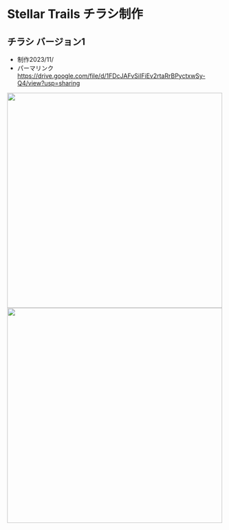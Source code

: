 # Stellar Trails チラシ制作
## チラシ バージョン1
- 制作2023/11/
- パーマリンク https://drive.google.com/file/d/1FDcJAFvSiIFiEv2rtaRrBPyctxwSy-Q4/view?usp=sharing

<image src="https://github.com/Ratescale/stellar-trails-ad/assets/49857703/a9caf258-5b17-49ec-b9ef-ddcf3d8b0a81" width="500">
<image src="https://github.com/Ratescale/stellar-trails-ad/assets/49857703/08f3022a-6a95-415f-9410-ad973eaa0b99" width="500">

